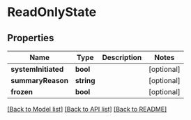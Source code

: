 # ReadOnlyState

## Properties
Name | Type | Description | Notes
------------ | ------------- | ------------- | -------------
**systemInitiated** | **bool** |  | [optional] 
**summaryReason** | **string** |  | [optional] 
**frozen** | **bool** |  | [optional] 

[[Back to Model list]](../README.md#documentation-for-models) [[Back to API list]](../README.md#documentation-for-api-endpoints) [[Back to README]](../README.md)



